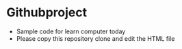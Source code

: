 # Githubproject
- Sample code for learn computer today
- Please copy this repository clone and edit the HTML file

